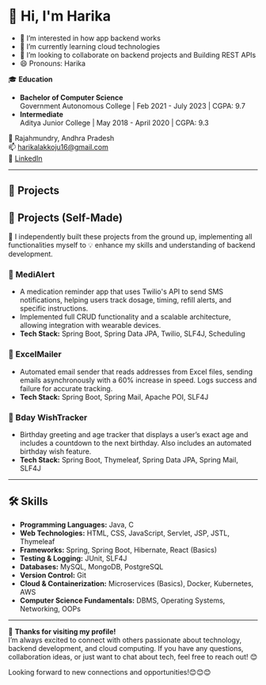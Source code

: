 # 👋 Hi, I'm Harika
- 👀 I’m interested in how app backend works
- 🌱 I’m currently learning cloud technologies
- 💞️ I’m looking to collaborate on backend projects and Building  REST APIs
- 😄 Pronouns: Harika

🎓 **Education**  
- **Bachelor of Computer Science**  
  Government Autonomous College | Feb 2021 - July 2023 | CGPA: 9.7  
- **Intermediate**  
  Aditya Junior College | May 2018 - April 2020 | CGPA: 9.3  

📍 Rajahmundry, Andhra Pradesh  
📫 [harikalakkoju16@gmail.com](mailto:harikalakkoju16@gmail.com)  
🔗 [LinkedIn](https://linkedin.com/in/lharika)  

---

## 🌟 Projects 

## 🌟 Projects (Self-Made)

🚀 I independently built these projects from the ground up, implementing all functionalities myself to 💡 enhance my skills and understanding of backend development.


### 📲 MediAlert
- A medication reminder app that uses Twilio's API to send SMS notifications, helping users track dosage, timing, refill alerts, and specific instructions.
- Implemented full CRUD functionality and a scalable architecture, allowing integration with wearable devices.
- **Tech Stack:** Spring Boot, Spring Data JPA, Twilio, SLF4J, Scheduling

### 📧 ExcelMailer
- Automated email sender that reads addresses from Excel files, sending emails asynchronously with a 60% increase in speed. Logs success and failure for accurate tracking.
- **Tech Stack:** Spring Boot, Spring Mail, Apache POI, SLF4J

### 🎂 Bday WishTracker
- Birthday greeting and age tracker that displays a user’s exact age and includes a countdown to the next birthday. Also includes an automated birthday wish feature.
- **Tech Stack:** Spring Boot, Thymeleaf, Spring Data JPA, Spring Mail, SLF4J

---

## 🛠️ Skills


- **Programming Languages:** Java, C  
- **Web Technologies:** HTML, CSS, JavaScript, Servlet, JSP, JSTL, Thymeleaf  
- **Frameworks:** Spring, Spring Boot, Hibernate, React (Basics)  
- **Testing & Logging:** JUnit, SLF4J  
- **Databases:** MySQL, MongoDB, PostgreSQL  
- **Version Control:** Git  
- **Cloud & Containerization:** Microservices (Basics), Docker, Kubernetes, AWS  
- **Computer Science Fundamentals:** DBMS, Operating Systems, Networking, OOPs  

---
🙌 **Thanks for visiting my profile!**  
I’m always excited to connect with others passionate about technology, backend development, and cloud computing. If you have any questions, collaboration ideas, or just want to chat about tech, feel free to reach out! 😊

Looking forward to new connections and opportunities!😊😊😊
